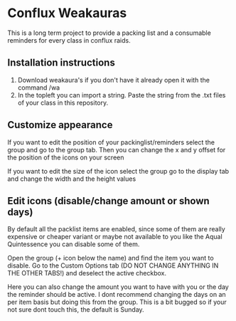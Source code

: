 # Conflux Weakauras

This is a long term project to provide a packing list and a consumable reminders for every class in conflux raids.

## Installation instructions
1. Download weakaura's if you don't have it already open it with the command /wa
2. In the topleft you can import a string. Paste the string from the .txt files of your class in this repository.

## Customize appearance
If you want to edit the position of your packinglist/reminders select the group and go to the group tab.
Then you can change the x and y offset for the position of the icons on your screen

If you want to edit the size of the icon select the group go to the display tab and change the width and the height values

## Edit icons (disable/change amount or shown days)
By default all the packlist items are enabled, since some of them are really expensive or cheaper variant or maybe not available to you like the Aqual Quintessence you can disable some of them.

Open the group (+ icon below the name) and find the item you want to disable. Go to the Custom Options tab (DO NOT CHANGE ANYTHING IN THE OTHER TABS!) and deselect the active checkbox.

Here you can also change the amount you want to have with you or the day the reminder should be active. I dont recommend changing the days on an per item basis but doing this from the group. This is a bit bugged so if your not sure dont touch this, the default is Sunday.







